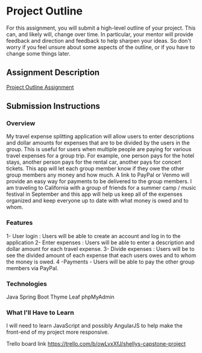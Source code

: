 # Project Outline
For this assignment, you will submit a high-level outline of your project. This can, and likely will, change over time. In particular, your mentor will provide feedback and direction and feedback to help sharpen your ideas. So don't worry if you feel unsure about some aspects of the outline, or if you have to change some things later.

## Assignment Description
[Project Outline Assignment](https://education.launchcode.org/liftoff/assignments/project-outline/)

## Submission Instructions

### Overview
My travel expense splitting application will allow users to enter descriptions and dollar amounts for expenses that are to be divided by the users in the group.  This is useful for users when multiple people are paying for various travel expenses for a group trip.  For example, one person pays for the hotel stays, another person pays for the rental car, another pays for concert tickets.  This app will let each group member know if they owe the other group members any money and how much.  A link to PayPal or Venmo will provide an easy way for payments to be delivered to the group members.  I am traveling to California with a group of friends for a summer camp / music festival in September and this app will help us keep all of the expenses organized and keep everyone up to date with what money is owed and to whom. 

### Features
1- User login : Users will be able to create an account and log in to the application
2- Enter expenses : Users will be able to enter a description and dollar amount for each travel expense.
3- Divide expenses : Users will be to see the divided amount of each expense that each users owes and to whom the money is owed.
4 -Payments - Users will be able to pay the other group members via PayPal.

### Technologies
Java
Spring Boot
Thyme Leaf
phpMyAdmin

### What I'll Have to Learn
I will need to learn JavaScript and possibly AngularJS to help make the front-end of my project more responsive.

Trello board link
https://trello.com/b/owLvxXfJ/shellys-capstone-project


